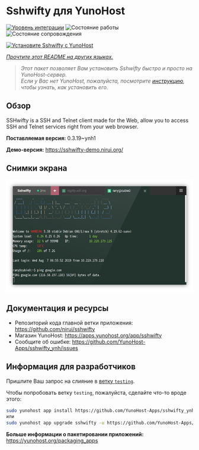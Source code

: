 <!--
Важно: этот README был автоматически сгенерирован <https://github.com/YunoHost/apps/tree/master/tools/readme_generator>
Он НЕ ДОЛЖЕН редактироваться вручную.
-->

# Sshwifty для YunoHost

[![Уровень интеграции](https://apps.yunohost.org/badge/integration/sshwifty)](https://ci-apps.yunohost.org/ci/apps/sshwifty/)
![Состояние работы](https://apps.yunohost.org/badge/state/sshwifty)
![Состояние сопровождения](https://apps.yunohost.org/badge/maintained/sshwifty)

[![Установите Sshwifty с YunoHost](https://install-app.yunohost.org/install-with-yunohost.svg)](https://install-app.yunohost.org/?app=sshwifty)

*[Прочтите этот README на других языках.](./ALL_README.md)*

> *Этот пакет позволяет Вам установить Sshwifty быстро и просто на YunoHost-сервер.*  
> *Если у Вас нет YunoHost, пожалуйста, посмотрите [инструкцию](https://yunohost.org/install), чтобы узнать, как установить его.*

## Обзор

SSHwifty is a SSH and Telnet client made for the Web, allow you to access SSH and Telnet services right from your web browser.

**Поставляемая версия:** 0.3.19~ynh1

**Демо-версия:** <https://sshwifty-demo.nirui.org/>

## Снимки экрана

![Снимок экрана Sshwifty](./doc/screenshots/Screenshot.png)

## Документация и ресурсы

- Репозиторий кода главной ветки приложения: <https://github.com/nirui/sshwifty>
- Магазин YunoHost: <https://apps.yunohost.org/app/sshwifty>
- Сообщите об ошибке: <https://github.com/YunoHost-Apps/sshwifty_ynh/issues>

## Информация для разработчиков

Пришлите Ваш запрос на слияние в [ветку `testing`](https://github.com/YunoHost-Apps/sshwifty_ynh/tree/testing).

Чтобы попробовать ветку `testing`, пожалуйста, сделайте что-то вроде этого:

```bash
sudo yunohost app install https://github.com/YunoHost-Apps/sshwifty_ynh/tree/testing --debug
или
sudo yunohost app upgrade sshwifty -u https://github.com/YunoHost-Apps/sshwifty_ynh/tree/testing --debug
```

**Больше информации о пакетировании приложений:** <https://yunohost.org/packaging_apps>
